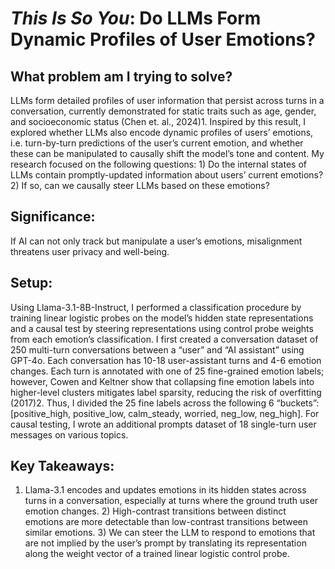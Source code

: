 # *This Is So You*: Do LLMs Form Dynamic Profiles of User Emotions?

## What problem am I trying to solve?
LLMs form detailed profiles of user information that persist across turns in a conversation, currently demonstrated for static traits such as age, gender, and socioeconomic status (Chen et. al., 2024)1. Inspired by this result, I explored whether LLMs also encode dynamic profiles of users’ emotions, i.e. turn-by-turn predictions of the user’s current emotion, and whether these can be manipulated to causally shift the model’s tone and content. My research focused on the following questions: 1) Do the internal states of LLMs contain promptly-updated information about users’ current emotions? 2) If so, can we causally steer LLMs based on these emotions?

## Significance: 
If AI can not only track but manipulate a user’s emotions, misalignment threatens user privacy and well-being.

## Setup:
Using Llama-3.1-8B-Instruct, I performed a classification procedure by training linear logistic probes on the model’s hidden state representations and a causal test by steering representations using control probe weights from each emotion’s classification.
I first created a conversation dataset of 250 multi-turn conversations between a “user” and “AI assistant” using GPT-4o. Each conversation has 10-18 user-assistant turns and 4-6 emotion changes. Each turn is annotated with one of 25 fine-grained emotion labels; however, Cowen and Keltner show that collapsing fine emotion labels into higher-level clusters mitigates label sparsity, reducing the risk of overfitting (2017)2. Thus, I divided the 25 fine labels across the following 6 “buckets”: [positive_high, positive_low, calm_steady, worried, neg_low, neg_high].
For causal testing, I wrote an additional prompts dataset of 18 single-turn user messages on various topics.

## Key Takeaways:
1) Llama-3.1 encodes and updates emotions in its hidden states across turns in a conversation, especially at turns where the ground truth user emotion changes. 2) High-contrast transitions between distinct emotions are more detectable than low-contrast transitions between similar emotions. 3) We can steer the LLM to respond to emotions that are not implied by the user’s prompt by translating its representation along the weight vector of a trained linear logistic control probe.
